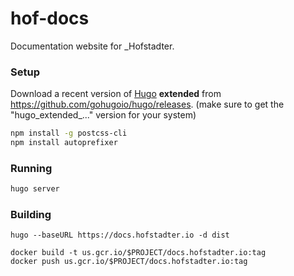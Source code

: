 # hof-docs

Documentation website for _Hofstadter.


### Setup

Download a recent version of [Hugo](https://gohugo.io) __extended__ from https://github.com/gohugoio/hugo/releases. (make sure to get the "hugo_extended_..." version for your system)

```sh
npm install -g postcss-cli
npm install autoprefixer
```

### Running

```sh
hugo server
```

### Building

```
hugo --baseURL https://docs.hofstadter.io -d dist

docker build -t us.gcr.io/$PROJECT/docs.hofstadter.io:tag
docker push us.gcr.io/$PROJECT/docs.hofstadter.io:tag
```
